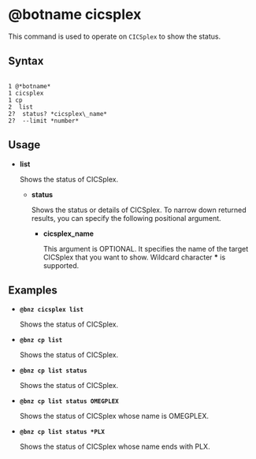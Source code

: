 # @botname cicsplex

This command is used to operate on `CICSplex` to show the status.

## Syntax

```

1 @*botname*
1 cicsplex
1 cp
2  list
2?  status? *cicsplex\_name*
2?  --limit *number*
```



## Usage

-   **list**

    Shows the status of CICSplex.

    -   **status**

        Shows the status or details of CICSplex. To narrow down returned results, you can specify the following positional argument.

        -   **cicsplex\_name**

            This argument is OPTIONAL. It specifies the name of the target CICSplex that you want to show. Wildcard character **\*** is supported.


## Examples

-   **`@bnz cicsplex list`**

    Shows the status of CICSplex.

-   **`@bnz cp list`**

    Shows the status of CICSplex.

-   **`@bnz cp list status`**

    Shows the status of CICSplex.

-   **`@bnz cp list status OMEGPLEX`**

    Shows the status of CICSplex whose name is OMEGPLEX.

-   **`@bnz cp list status *PLX`**

    Shows the status of CICSplex whose name ends with PLX.


